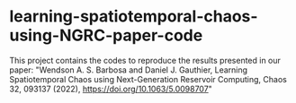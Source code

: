 # learning-spatiotemporal-chaos-using-NGRC-paper-code
This project contains the codes to reproduce the results presented in our paper: "Wendson A. S. Barbosa and Daniel J. Gauthier, Learning Spatiotemporal Chaos using Next-Generation Reservoir Computing, Chaos 32, 093137 (2022), https://doi.org/10.1063/5.0098707"
